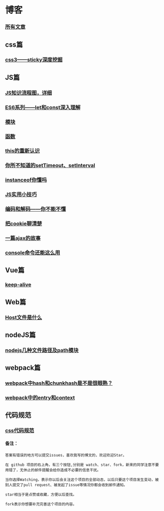 # 博客
### [所有文章](https://github.com/laihuamin/JS-total/issues)
## css篇
### [css3——sticky深度挖掘](blog/sticky你了解多少.md)
## JS篇
### [JS知识流程图，详细](blog/JS知识总揽.md)
### [ES6系列——let和const深入理解](blog/ES6系列——let和const深入理解.md)
### [模块](blog/模块.md)
### [函数](blog/函数.md)
### [this的重新认识](blog/this的重新认识.md)
### [你所不知道的setTimeout、setInterval](blog/定时器和计时器.md)
### [instanceof你懂吗](blog/instanceof你懂吗.md)
### [JS实用小技巧](blog/js的实用小技巧.md)
### [编码和解码——你不能不懂](blog/编码与解码.md)
### [把cookie聊清楚](blog/cookie.md)
### [一篇ajax的故事](blog/ajax简述.md)
### [console命令还能这么用](blog/console命令还能这么用.md)
## Vue篇
### [keep-alive](blog/keep-alive.md)
## Web篇
### [Host文件是什么](blog/Host解析.md)
## nodeJS篇
### [nodejs几种文件路径及path模块](blog/nodejs几种文件路径及path模块.md)
## webpack篇
### [webpack中hash和chunkhash是不是很眼熟？](blog/webpack中hash和chunkhash是不是很眼熟？.md)
### [webpack中的entry和context](blog/webpack中的entry和context.md)
## 代码规范
### [css代码规范](blog/css代码规范.md)

#### 备注：
```
答案有错误的地方可以提交issues，喜欢我写的博文的，欢迎欢迎Star。

在 github 项目的右上角，有三个按钮,分别是 watch、star、fork，新来的同学注意不要用错了，无休止的邮件提醒会给你造成不必要的信息干扰。

当你选择Watching，表示你以后会关注这个项目的全部动态，以后只要这个项目发生变动，被别人提交了pull request、被发起了issue等情况你都会收到邮件通知。

star相当于是点赞或收藏，方便以后查找。

fork表示你想要补充完善这个项目的内容。
```
